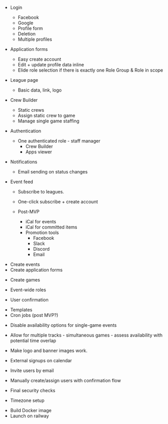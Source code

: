 - Login
  - Facebook
  + Google
  + Profile form
  - Deletion
  - Multiple profiles

- Application forms
  - Easy create account
  + Edit + update profile data inline
  - Elide role selection if there is exactly one Role Group & Role in scope

+ League page
  + Basic data, link, logo

+ Crew Builder
  + Static crews
  + Assign static crew to game
  + Manage single game staffing

+ Authentication
  + One authenticated role - staff manager
    + Crew Builder
    + Apps viewer

- Notifications
  - Email sending on status changes

- Event feed
  - Subscribe to leagues.
  - One-click subscribe + create account

  - Post-MVP
    - iCal for events
    - iCal for committed items
    - Promotion tools
      - Facebook
      - Slack
      - Discord
      - Email

+ Create events
+ Create application forms
- Create games
+ Event-wide roles
- User confirmation

+ Templates
+ Cron jobs (post MVP?)
- Disable availability options for single-game events

- Allow for multiple tracks - simultaneous games - assess availability with potential time overlap

- Make logo and banner images work.

- External signups on calendar
- Invite users by email
- Manually create/assign users with confirmation flow

- Final security checks
- Timezone setup

+ Build Docker image
+ Launch on railway
